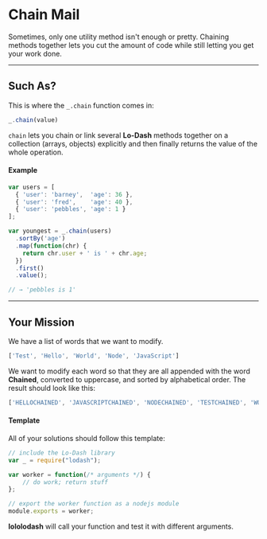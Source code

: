# Chain Mail #
Sometimes, only one utility method isn't enough or pretty. Chaining methods together lets you cut the amount of code while still letting you get your work done.
* * *
## Such As? ##
This is where the `_.chain` function comes in:
```js
_.chain(value)
```
`chain` lets you chain or link several **Lo-Dash** methods together on a collection (arrays, objects) explicitly and then finally returns the value of the whole operation.

#### Example ####
```js
var users = [
  { 'user': 'barney',  'age': 36 },
  { 'user': 'fred',    'age': 40 },
  { 'user': 'pebbles', 'age': 1 }
];

var youngest = _.chain(users)
  .sortBy('age')
  .map(function(chr) {
    return chr.user + ' is ' + chr.age;
  })
  .first()
  .value();

// → 'pebbles is 1'
```

* * *
## Your Mission ##
We have a list of words that we want to modify.
```js
['Test', 'Hello', 'World', 'Node', 'JavaScript']
```
We want to modify each word so that they are all appended with the word **Chained**, converted to uppercase, and sorted by alphabetical order. The result should look like this:  
```js
['HELLOCHAINED', 'JAVASCRIPTCHAINED', 'NODECHAINED', 'TESTCHAINED', 'WORLDCHAINED']
```

#### Template ####
All of your solutions should follow this template:
```js
// include the Lo-Dash library
var _ = require("lodash");

var worker = function(/* arguments */) {
    // do work; return stuff
};

// export the worker function as a nodejs module
module.exports = worker;
```
**lololodash** will call your function and test it with different arguments.
